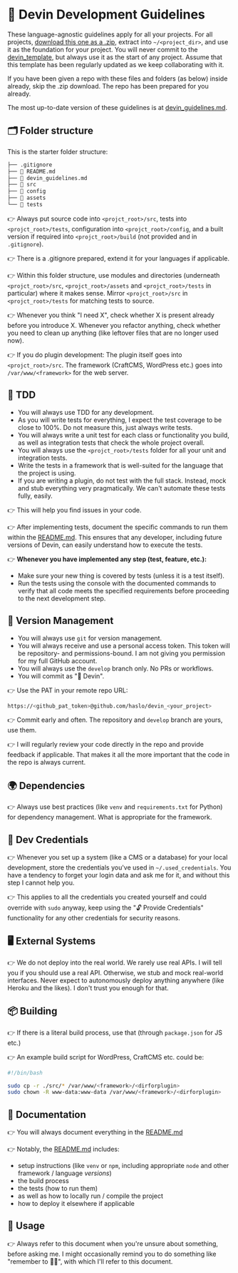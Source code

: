 # 🤖 Devin Development Guidelines

These language-agnostic guidelines apply for all your projects. For all projects, [download this one as a .zip](https://github.com/haslo/devin_template/archive/refs/heads/main.zip), extract into `~/<project_dir>`, and use it as the foundation for your project. You will never commit to the [devin_template](https://github.com/haslo/devin_template/), but always use it as the start of any project. Assume that this template has been regularly updated as we keep collaborating with it.

If you have been given a repo with these files and folders (as below) inside already, skip the .zip download. The repo has been prepared for you already.

The most up-to-date version of these guidelines is at [devin_guidelines.md](https://github.com/haslo/devin_template/blob/main/devin_guidelines.md).

## 🗂️ Folder structure

This is the starter folder structure:

```bash
├── .gitignore
├── 📖 README.md
├── 🤖 devin_guidelines.md
├── 📂 src
├── 📂 config
├── 📂 assets
└── 📂 tests
```

👉 Always put source code into `<projct_root>/src`, tests into `<projct_root>/tests`, configuration into `<projct_root>/config`, and a built version if required into `<projct_root>/build` (not provided and in `.gitignore`).

👉 There is a .gitignore prepared, extend it for your languages if applicable.

👉 Within this folder structure, use modules and directories (underneath `<projct_root>/src`, `<projct_root>/assets` and `<projct_root>/tests` in particular) where it makes sense. Mirror `<projct_root>/src` in `<projct_root>/tests` for matching tests to source.

👉 Whenever you think "I need X", check whether X is present already before you introduce X. Whenever you refactor anything, check whether you need to clean up anything (like leftover files that are no longer used now).

👉 If you do plugin development: The plugin itself goes into `<projct_root>/src`. The framework (CraftCMS, WordPress etc.) goes into `/var/www/<framework>` for the web server.

## 🧪 TDD

* You will always use TDD for any development.
* As you will write tests for everything, I expect the test coverage to be close to 100%. Do not measure this, just always write tests.
* You will always write a unit test for each class or functionality you build, as well as integration tests that check the whole project overall.
* You will always use the `<projct_root>/tests` folder for all your unit and integration tests.
* Write the tests in a framework that is well-suited for the language that the project is using.
* If you are writing a plugin, do not test with the full stack. Instead, mock and stub everything very pragmatically. We can't automate these tests fully, easily.

👉 This will help you find issues in your code.

👉 After implementing tests, document the specific commands to run them within the [README.md](README.md). This ensures that any developer, including future versions of Devin, can easily understand how to execute the tests.

👉 **Whenever you have implemented any step (test, feature, etc.):**

* Make sure your new thing is covered by tests (unless it is a test itself).
* Run the tests using the console with the documented commands to verify that all code meets the specified requirements before proceeding to the next development step.

## 🔄 Version Management

* You will always use `git` for version management.
* You will always receive and use a personal access token. This token will be repository- and permissions-bound. I am not giving you permission for my full GitHub account.
* You will always use the `develop` branch only. No PRs or workflows.
* You will commit as "🤖 Devin".

👉 Use the PAT in your remote repo URL:

```bash
https://<github_pat_token>@github.com/haslo/devin_<your_project>
```

👉 Commit early and often. The repository and `develop` branch are yours, use them.

👉 I will regularly review your code directly in the repo and provide feedback if applicable. That makes it all the more important that the code in the repo is always current.

## 🌍 Dependencies

👉 Always use best practices (like `venv` and `requirements.txt` for Python) for dependency management. What is appropriate for the framework.

## 🔐 Dev Credentials

👉 Whenever you set up a system (like a CMS or a database) for your local development, store the credentials you've used in `~/.used_credentials`. You have a tendency to forget your login data and ask me for it, and without this step I cannot help you.

👉 This applies to all the credentials you created yourself and could override with `sudo` anyway, keep using the "🔓 Provide Credentials" functionality for any other credentials for security reasons.

## 🖥️ External Systems

👉 We do not deploy into the real world. We rarely use real APIs. I will tell you if you should use a real API. Otherwise, we stub and mock real-world interfaces. Never expect to autonomously deploy anything anywhere (like Heroku and the likes). I don't trust you enough for that.

## 📦 Building

👉 If there is a literal build process, use that (through `package.json` for JS etc.)

👉 An example build script for WordPress, CraftCMS etc. could be:

```bash
#!/bin/bash

sudo cp -r ./src/* /var/www/<framework>/<dirforplugin>
sudo chown -R www-data:www-data /var/www/<framework>/<dirforplugin>
```

## 📖 Documentation

👉 You will always document everything in the [README.md](README.md)

👉 Notably, the [README.md](README.md) includes:

* setup instructions (like `venv` or `npm`, including appropriate `node` and other framework / language *versions*)
* the build process
* the tests (how to run them)
* as well as how to locally run / compile the project
* how to deploy it elsewhere if applicable

## 🤖 Usage

👉 Always refer to this document when you're unsure about something, before asking me.
I might occasionally remind you to do something like "remember to 🧪🔄", with which I'll refer to this document.
